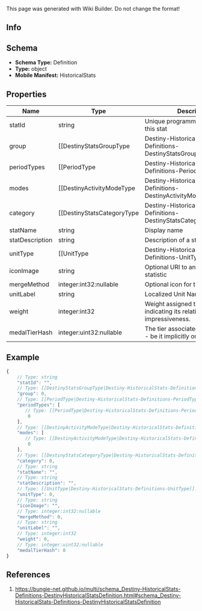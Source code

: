 <span class="wiki-builder">This page was generated with Wiki Builder. Do not change the format!</span>

## Info

## Schema
* **Schema Type:** Definition
* **Type:** object
* **Mobile Manifest:** HistoricalStats

## Properties
Name | Type | Description
---- | ---- | -----------
statId | string | Unique programmer friendly ID for this stat
group | [[DestinyStatsGroupType|Destiny-HistoricalStats-Definitions-DestinyStatsGroupType]]:Enum | Statistic group
periodTypes | [[PeriodType|Destiny-HistoricalStats-Definitions-PeriodType]]:Enum[] | Time periods the statistic covers
modes | [[DestinyActivityModeType|Destiny-HistoricalStats-Definitions-DestinyActivityModeType]]:Enum[] | Game modes where this statistic can be reported.
category | [[DestinyStatsCategoryType|Destiny-HistoricalStats-Definitions-DestinyStatsCategoryType]]:Enum | Category for the stat.
statName | string | Display name
statDescription | string | Description of a stat if applicable.
unitType | [[UnitType|Destiny-HistoricalStats-Definitions-UnitType]]:Enum | Unit, if any, for the statistic
iconImage | string | Optional URI to an icon for the statistic
mergeMethod | integer:int32:nullable | Optional icon for the statistic
unitLabel | string | Localized Unit Name for the stat.
weight | integer:int32 | Weight assigned to this stat indicating its relative impressiveness.
medalTierHash | integer:uint32:nullable | The tier associated with this medal - be it implicitly or explicitly.

## Example
```javascript
{
    // Type: string
    "statId": "",
    // Type: [[DestinyStatsGroupType|Destiny-HistoricalStats-Definitions-DestinyStatsGroupType]]:Enum
    "group": 0,
    // Type: [[PeriodType|Destiny-HistoricalStats-Definitions-PeriodType]]:Enum[]
    "periodTypes": [
       // Type: [[PeriodType|Destiny-HistoricalStats-Definitions-PeriodType]]:Enum
        0
    ],
    // Type: [[DestinyActivityModeType|Destiny-HistoricalStats-Definitions-DestinyActivityModeType]]:Enum[]
    "modes": [
       // Type: [[DestinyActivityModeType|Destiny-HistoricalStats-Definitions-DestinyActivityModeType]]:Enum
        0
    ],
    // Type: [[DestinyStatsCategoryType|Destiny-HistoricalStats-Definitions-DestinyStatsCategoryType]]:Enum
    "category": 0,
    // Type: string
    "statName": "",
    // Type: string
    "statDescription": "",
    // Type: [[UnitType|Destiny-HistoricalStats-Definitions-UnitType]]:Enum
    "unitType": 0,
    // Type: string
    "iconImage": "",
    // Type: integer:int32:nullable
    "mergeMethod": 0,
    // Type: string
    "unitLabel": "",
    // Type: integer:int32
    "weight": 0,
    // Type: integer:uint32:nullable
    "medalTierHash": 0
}

```

## References
1. https://bungie-net.github.io/multi/schema_Destiny-HistoricalStats-Definitions-DestinyHistoricalStatsDefinition.html#schema_Destiny-HistoricalStats-Definitions-DestinyHistoricalStatsDefinition
